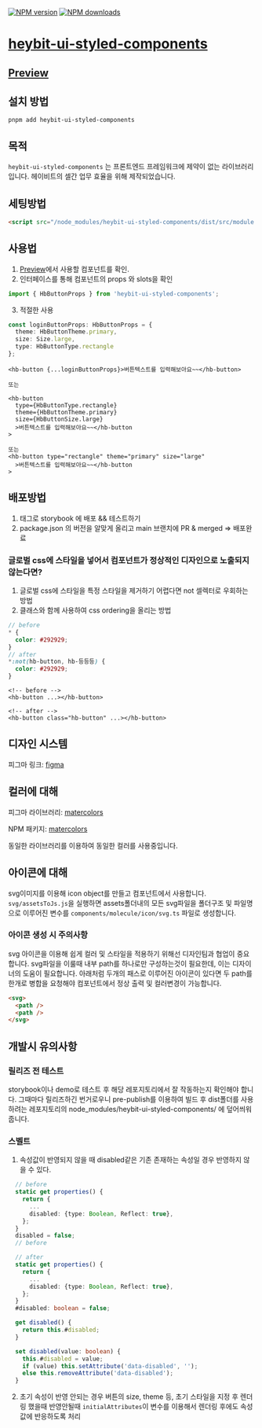 [![NPM version](https://img.shields.io/npm/v/heybit-ui-styled-components.svg?style=flat)](https://npmjs.org/package/heybit-ui-styled-components)
[![NPM downloads](https://img.shields.io/npm/dm/heybit-ui-styled-components.svg?style=flat)](https://npmjs.org/package/heybit-ui-styled-components)

# [heybit-ui-styled-components](http://github.com/uprise-fin/heybit-ui-styled-components)

## [Preview](https://uprise-fin.github.io/heybit-ui-styled-components/)

## 설치 방법

```terminal
pnpm add heybit-ui-styled-components
```

## 목적

`heybit-ui-styled-components` 는 프론트엔드 프레임워크에 제약이 없는 라이브러리입니다. 헤이비트의 셀간 업무 효율을 위해 제작되었습니다.

## 세팅방법

```html
<script src="/node_modules/heybit-ui-styled-components/dist/src/module.js"></script>
```

## 사용법

1. [Preview](https://uprise-fin.github.io/heybit-ui-styled-components/)에서 사용할 컴포넌트를 확인.
2. 인터페이스를 통해 컴포넌트의 props 와 slots을 확인

```typescript
import { HbButtonProps } from 'heybit-ui-styled-components';
```

3. 적절한 사용

```typescript
const loginButtonProps: HbButtonProps = {
  theme: HbButtonTheme.primary,
  size: Size.large,
  type: HbButtonType.rectangle
};
```

```svelte
<hb-button {...loginButtonProps}>버튼텍스트를 입력해보아요~~</hb-button>

또는

<hb-button
  type={HbButtonType.rectangle}
  theme={HbButtonTheme.primary}
  size={HbButtonSize.large}
  >버튼텍스트를 입력해보아요~~</hb-button
>

또는
<hb-button type="rectangle" theme="primary" size="large"
  >버튼텍스트를 입력해보아요~~</hb-button
>
```

## 배포방법

1. 태그로 storybook 에 배포 && 테스트하기
2. package.json 의 버전을 알맞게 올리고 main 브랜치에 PR & merged => 배포완료

### 글로벌 css에 스타일을 넣어서 컴포넌트가 정상적인 디자인으로 노출되지 않는다면?

1. 글로벌 css에 스타일을 특정 스타일을 제거하기 어렵다면 not 셀렉터로 우회하는 방법
2. 클래스와 함께 사용하여 css ordering을 올리는 방법

```scss
// before
* {
  color: #292929;
}
// after
*:not(hb-button, hb-등등등) {
  color: #292929;
}
```

```svelte
<!-- before -->
<hb-button ...></hb-button>

<!-- after -->
<hb-button class="hb-button" ...></hb-button>
```

## 디자인 시스템

피그마 링크: [figma](<https://www.figma.com/file/ykv0i8Yz2rxGqCOmbqR3ih/UI-Design-System-(Community)?node-id=185%3A690>)

## 컬러에 대해

피그마 라이브러리: [matercolors](https://www.figma.com/community/plugin/872008431843787391/Matercolor)

NPM 패키지: [matercolors](https://www.npmjs.com/package/matercolors)

동일한 라이브러리를 이용하여 동일한 컬러를 사용중입니다.

## 아이콘에 대해

svg이미지를 이용해 icon object를 만들고 <hb-icon> 컴포넌트에서 사용합니다.
`svg/assetsToJs.js`을 실행하면 assets폴더내의 모든 svg파일을 폴더구조 및 파일명으로 이루어진 변수를 `components/molecule/icon/svg.ts` 파일로 생성합니다.

### 아이콘 생성 시 주의사항

svg 아이콘을 이용해 쉽게 컬러 및 스타일을 적용하기 위해선 디자인팀과 협업이 중요합니다.
svg파일을 이룰때 내부 path를 하나로만 구성하는것이 필요한데, 이는 디자이너의 도움이 필요합니다.
아래처럼 두개의 패스로 이루어진 아이콘이 있다면 두 path를 한개로 병합을 요청해야
컴포넌트에서 정상 출력 및 컬러변경이 가능합니다.

```html
<svg>
  <path />
  <path />
</svg>
```

## 개발시 유의사항

### 릴리즈 전 테스트

storybook이나 demo로 테스트 후 해당 레포지토리에서 잘 작동하는지 확인해야 합니다. 그때마다 릴리즈하긴 번거로우니 pre-publish를 이용하여 빌드 후 dist폴더를 사용하려는 레포지토리의 node_modules/heybit-ui-styled-components/ 에 덮어씌워 줍니다.

### 스벨트

1. 속성값이 반영되지 않을 때
   disabled같은 기존 존재하는 속성일 경우 반영하지 않을 수 있다.

```typescript
  // before
  static get properties() {
    return {
      ...
      disabled: {type: Boolean, Reflect: true},
    };
  }
  disabled = false;
  // before
```

```typescript
  // after
  static get properties() {
    return {
      ...
      disabled: {type: Boolean, Reflect: true},
    };
  }
  #disabled: boolean = false;

  get disabled() {
    return this.#disabled;
  }

  set disabled(value: boolean) {
    this.#disabled = value;
    if (value) this.setAttribute('data-disabled', '');
    else this.removeAttribute('data-disabled');
  }
```

2. 초기 속성이 반영 안되는 경우
   버튼의 size, theme 등, 초기 스타일을 지정 후 렌더링 했을때 반영안될때
   `initialAttributes`이 변수를 이용해서 렌더링 후에도 속성값에 반응하도록 처리
